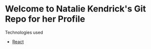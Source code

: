 # Welcome to Natalie Kendrick's Git Repo for her Profile
Technologies used
- [React](https://reactjs.org/)
